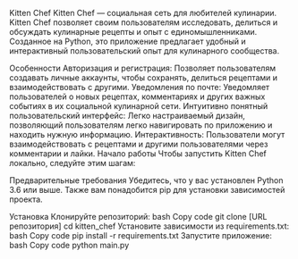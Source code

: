 Kitten Chef
Kitten Chef — социальная сеть для любителей кулинарии. Kitten Chef позволяет своим пользователям исследовать, делиться и обсуждать кулинарные рецепты и опыт с единомышленниками. Созданное на Python, это приложение предлагает удобный и интерактивный пользовательский опыт для кулинарного сообщества.

Особенности
Авторизация и регистрация: Позволяет пользователям создавать личные аккаунты, чтобы сохранять, делиться рецептами и взаимодействовать с другими.
Уведомления по почте: Уведомляет пользователей о новых рецептах, комментариях и других важных событиях в их социальной кулинарной сети.
Интуитивно понятный пользовательский интерфейс: Легко настраиваемый дизайн, позволяющий пользователям легко навигировать по приложению и находить нужную информацию.
Интерактивность: Пользователи могут взаимодействовать с рецептами и другими пользователями через комментарии и лайки.
Начало работы
Чтобы запустить Kitten Chef локально, следуйте этим шагам:

Предварительные требования
Убедитесь, что у вас установлен Python 3.6 или выше. Также вам понадобится pip для установки зависимостей проекта.

Установка
Клонируйте репозиторий:
bash
Copy code
git clone [URL репозитория]
cd kitten_chef
Установите зависимости из requirements.txt:
bash
Copy code
pip install -r requirements.txt
Запустите приложение:
bash
Copy code
python main.py